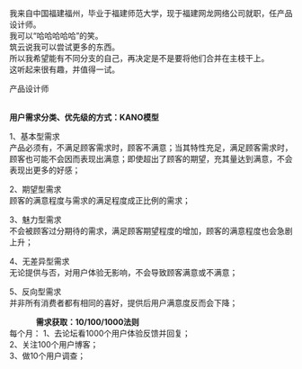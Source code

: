
我来自中国福建福州，毕业于福建师范大学，现于福建网龙网络公司就职，任产品设计师。  
我可以“哈哈哈哈哈”的笑。  
筑云说我可以尝试更多的东西。  
所以我希望能有不同分支的自己，再决定是不是要将他们合并在主枝干上。  
这听起来很有趣，并值得一试。  
 
 
 
 
 
产品设计师   
&nbsp; &nbsp; &nbsp; 
&nbsp; &nbsp; &nbsp; 

 
**用户需求分类、优先级的方式：KANO模型**

1、基本型需求  
产品必须有，不满足顾客需求时，顾客不满意；当其特性充足，满足顾客需求时，顾客也可能不会因而表现出满意；即使超出了顾客的期望，充其量达到满意，不会表现出更多的好感；

2、期望型需求  
顾客的满意程度与需求的满足程度成正比例的需求；

3、魅力型需求  
不会被顾客过分期待的需求，满足顾客期望程度的增加，顾客的满意程度也会急剧上升；

4、无差异型需求  
无论提供与否，对用户体验无影响，不会导致顾客满意或不满意；  

5、反向型需求  
并非所有消费者都有相同的喜好，提供后用户满意度反而会下降；


&nbsp; &nbsp; &nbsp; 
&nbsp; &nbsp; &nbsp; 
**需求获取：10/100/1000法则**  
每个月：
1、去论坛看1000个用户体验反馈并回复；  
2、关注100个用户博客；  
3、做10个用户调查；  


